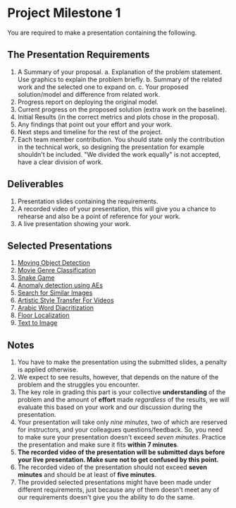 # Project Milestone 1

You are required to make a presentation containing the following.

## The Presentation Requirements

1. A Summary of your proposal.
  a. Explanation of the problem statement. Use graphics to explain the problem briefly.
  b. Summary of the related work and the selected one to expand on.
  c. Your proposed solution/model and difference from related work.
5. Progress report on deploying the original model.
6. Current progress on the proposed solution (extra work on the baseline).
7. Initial Results (in the correct metrics and plots chose in the proposal).
8. Any findings that point out your effort and your work.
9. Next steps and timeline for the rest of the project.
10. Each team member contribution. You should state only the contribution in the technical work, so designing the presentation for example shouldn't be included. "We divided the work equally" is not accepted, have a clear division of work.

## Deliverables

1. Presentation slides containing the requirements.
2. A recorded video of your presentation, this will give you a chance to rehearse and also be a point of reference for your work.
3. A live presentation showing your work.

## Selected Presentations

1. [Moving Object Detection](assets/selected_ms1_presentations/moving_object.pdf)
2. [Movie Genre Classification](assets/selected_ms1_presentations/movie_genre.pdf)
3. [Snake Game](assets/selected_ms1_presentations/snake_game.pdf)
4. [Anomaly detection using AEs](assets/selected_ms1_presentations/anomaly.pdf)
5. [Search for Similar Images](assets/selected_ms1_presentations/similar_images.pdf)
6. [Artistic Style Transfer For Videos](assets/selected_ms1_presentations/style_transfer.pdf)
7. [Arabic Word Diacritization](assets/selected_ms1_presentations/diacritization.pdf)
8. [Floor Localization](assets/selected_ms1_presentations/localization.pdf)
9. [Text to Image](assets/selected_ms1_presentations/txt2img.pdf)

## Notes

1. You have to make the presentation using the submitted slides, a penalty is applied otherwise.
2. We expect to see results, however, that depends on the nature of the problem and the struggles you encounter.
3. The key role in grading this part is your collective **understanding** of the problem and the amount of **effort** made _regardless_ of the results, we will evaluate this based on your work and our discussion during the presentation.
4. Your presentation will take only *nine minutes*, two of which are reserved for instructors, and your colleagues questions/feedback. So, you need to make sure your presentation doesn't exceed *seven minutes*. Practice the presentation and make sure it fits **within 7 minutes**.
5. **The recorded video of the presentation will be submitted days before your live presentation. Make sure not to get confused by this point.**
6. The recorded video of the presentation should not exceed **seven minutes** and should be at least of **five minutes**.
7. The provided selected presentations might have been made under different requirements, just because any of them doesn't meet any of our requirements doesn't give you the ability to do the same.
